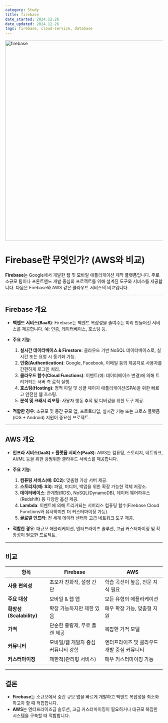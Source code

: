 ```yaml
---
category: Study
title: firebase
date_started: 2024.12.26
date_updated: 2024.12.26
tags: firebase, cloud-service, database
---
```


<img src='https://github.com/user-attachments/assets/8faf0ab9-0da6-418d-9812-e2b844b8aa3e' alt='firebase' width='640px' />

# Firebase란 무엇인가? (AWS와 비교)

**Firebase**는 Google에서 개발한 웹 및 모바일 애플리케이션 제작 플랫폼입니다. 주로 소규모 팀이나 프론트엔드 개발 중심의 프로젝트를 위해 설계된 도구와 서비스를 제공합니다. 다음은 Firebase와 AWS 같은 클라우드 서비스의 비교입니다.

---

## **Firebase 개요**
- **백엔드 서비스(BaaS)**: Firebase는 백엔드 복잡성을 줄여주는 미리 만들어진 서비스를 제공합니다. 예: 인증, 데이터베이스, 호스팅 등.
- **주요 기능**:
  1. **실시간 데이터베이스 & Firestore**: 클라우드 기반 NoSQL 데이터베이스로, 실시간 또는 요청 시 동기화 가능.
  2. **인증(Authentication)**: Google, Facebook, 이메일 등의 제공자로 사용자를 간편하게 로그인 처리.
  3. **클라우드 함수(Cloud Functions)**: 이벤트(예: 데이터베이스 변경)에 의해 트리거되는 서버 측 로직 실행.
  4. **호스팅(Hosting)**: 정적 파일 및 싱글 페이지 애플리케이션(SPA)을 위한 빠르고 안전한 웹 호스팅.
  5. **분석 및 크래시 리포팅**: 사용자 행동 추적 및 디버깅을 위한 도구 제공.

- **적합한 경우**: 소규모 및 중간 규모 앱, 프로토타입, 실시간 기능 또는 크로스 플랫폼(iOS + Android) 지원이 중요한 프로젝트.

---

## **AWS 개요**
- **인프라 서비스(IaaS) + 플랫폼 서비스(PaaS)**: AWS는 컴퓨팅, 스토리지, 네트워크, AI/ML 등을 위한 광범위한 클라우드 서비스를 제공합니다.
- **주요 기능**:
  1. **컴퓨팅 서비스(예: EC2)**: 맞춤형 가상 서버 제공.
  2. **스토리지(예: S3)**: 파일, 미디어, 백업을 위한 확장 가능한 객체 저장소.
  3. **데이터베이스**: 관계형(RDS), NoSQL(DynamoDB), 데이터 웨어하우스(Redshift) 등 다양한 옵션 제공.
  4. **Lambda**: 이벤트에 의해 트리거되는 서버리스 컴퓨팅 함수(Firebase Cloud Functions와 유사하지만 더 커스터마이징 가능).
  5. **글로벌 인프라**: 전 세계 데이터 센터와 고급 네트워크 도구 제공.

- **적합한 경우**: 대규모 애플리케이션, 엔터프라이즈 솔루션, 고급 커스터마이징 및 확장성이 필요한 프로젝트.

---

## **비교**
| **항목**                 | **Firebase**                          | **AWS**                                     |
|--------------------------|----------------------------------------|---------------------------------------------|
| **사용 편의성**          | 초보자 친화적, 설정 간단              | 학습 곡선이 높음, 전문 지식 필요             |
| **주요 대상**            | 모바일 & 웹 앱                        | 모든 유형의 애플리케이션                     |
| **확장성(Scalability)**  | 확장 가능하지만 제한 있음             | 매우 확장 가능, 맞춤형 지원                  |
| **가격**                 | 단순한 종량제, 무료 플랜 제공          | 복잡한 가격 모델                             |
| **커뮤니티**             | 모바일/웹 개발자 중심 커뮤니티 강함   | 엔터프라이즈 및 클라우드 개발 중심 커뮤니티 |
| **커스터마이징**         | 제한적(관리형 서비스)                  | 매우 커스터마이징 가능                       |

---

## **결론**
- **Firebase**는 소규모에서 중간 규모 앱을 빠르게 개발하고 백엔드 복잡성을 최소화하고자 할 때 적합합니다.
- **AWS**는 엔터프라이즈급 솔루션, 고급 커스터마이징이 필요하거나 대규모 복잡한 시스템을 구축할 때 적합합니다.
